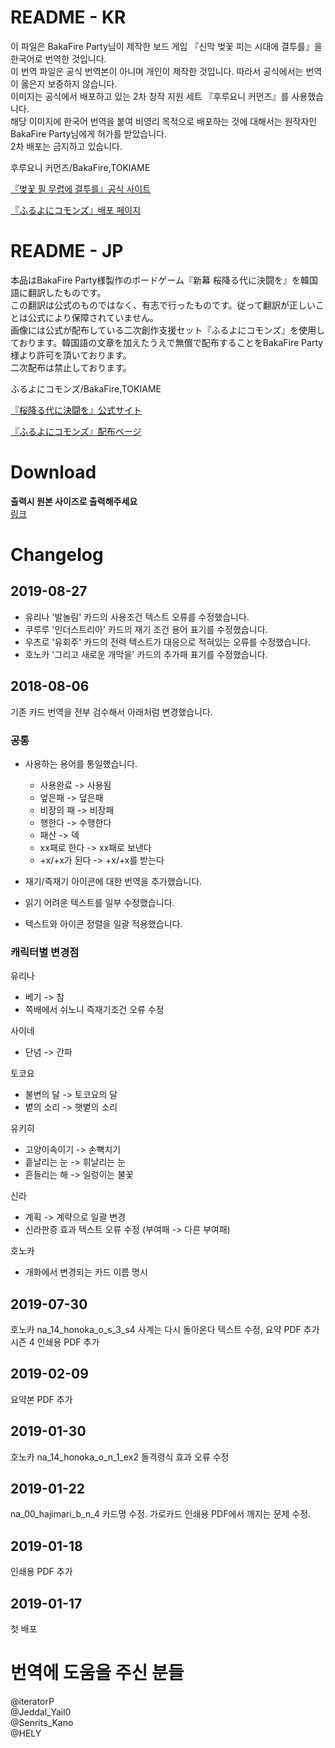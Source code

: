 # README - KR
이 파일은 BakaFire Party님이 제작한 보드 게임 『신막 벚꽃 피는 시대에 결투를』을 한국어로 번역한 것입니다.  
이 번역 파일은 공식 번역본이 아니며 개인이 제작한 것입니다. 따라서 공식에서는 번역이 옳은지 보증하지 않습니다.  
이미지는 공식에서 배포하고 있는 2차 창작 지원 세트 『후루요니 커먼즈』를 사용했습니다.   
해당 이미지에 한국어 번역을 붙여 비영리 목적으로 배포하는 것에 대해서는 원작자인 BakaFire Party님에게 허가를 받았습니다.  
2차 배포는 금지하고 있습니다.  

후루요니 커먼즈/BakaFire,TOKIAME

[『벚꽃 필 무렵에 결투를』공식 사이트](https://main-bakafire.ssl-lolipop.jp//furuyoni/)  

[『ふるよにコモンズ』배포 페이지](https://main-bakafire.ssl-lolipop.jp//furuyoni/na/rule.html)  



# README - JP
本品はBakaFire Party様製作のボードゲーム『新幕 桜降る代に決闘を』を韓国語に翻訳したものです。  
この翻訳は公式のものではなく、有志で行ったものです。従って翻訳が正しいことは公式により保障されていません。  
画像には公式が配布している二次創作支援セット『ふるよにコモンズ』を使用しております。韓国語の文章を加えたうえで無償で配布することをBakaFire Party様より許可を頂いております。  
二次配布は禁止しております。  

ふるよにコモンズ/BakaFire,TOKIAME  

[『桜降る代に決闘を』公式サイト](https://main-bakafire.ssl-lolipop.jp//furuyoni/)


[『ふるよにコモンズ』配布ページ](https://main-bakafire.ssl-lolipop.jp//furuyoni/na/rule.html)  

# Download
**출력시 원본 사이즈로 출력해주세요**  
[링크](https://drive.google.com/open?id=1xW0_OPHkJOrLwnLMj4rQHRWvkHh5FA1r)  

# Changelog
## 2019-08-27
- 유리나 '발놀림' 카드의 사용조건 텍스트 오류를 수정했습니다.
- 쿠루루 '인더스트리아' 카드의 재기 조건 용어 표기를 수정했습니다.
- 우츠로 '유회주' 카드의 전력 텍스트가 대응으로 적혀있는 오류를 수정했습니다.
- 호노카 '그리고 새로운 개막을' 카드의 추가패 표기를 수정했습니다.

## 2018-08-06

기존 카드 번역을 전부 검수해서 아래처럼 변경했습니다.

### 공통
- 사용하는 용어를 통일했습니다.
  - 사용완료 -> 사용됨  
  - 엎은패 -> 덮은패
  - 비장의 패 -> 비장패  
  - 행한다 -> 수행한다  
  - 패산 -> 덱  
  - xx패로 한다 -> xx패로 보낸다  
  - +x/+x가 된다 -> +x/+x를 받는다  

- 재기/즉재기 아이콘에 대한 번역을 추가했습니다.
- 읽기 어려운 텍스트를 일부 수정했습니다.
- 텍스트와 아이콘 정렬을 일괄 적용했습니다.

### 캐릭터별 변경점

유리나
- 베기 ->  참
- 쪽배에서 쉬노니 즉재기조건 오류 수정

사이네
- 단념 -> 간파

토코요
- 불변의 달 -> 토코요의 달
- 볕의 소리 -> 햇볕의 소리

유키히
- 고양이속이기 -> 손뼉치기
- 흩날리는 눈 -> 휘날리는 눈
- 흔들리는 해 -> 일렁이는 불꽃

신라
- 계획 -> 계략으로 일괄 변경
- 신라판증 효과 텍스트 오류 수정 (부여패 -> 다른 부여패)

호노카
- 개화에서 변경되는 카드 이름 명시


## 2019-07-30 
호노카 na_14_honoka_o_s_3_s4 사계는 다시 돌아온다 텍스트 수정, 요약 PDF 추가  
시즌 4 인쇄용 PDF 추가
## 2019-02-09
요약본 PDF 추가
## 2019-01-30
호노카 na_14_honoka_o_n_1_ex2 돌격령식 효과 오류 수정  
## 2019-01-22
na_00_hajimari_b_n_4 카드명 수정. 가로카드 인쇄용 PDF에서 깨지는 문제 수정.
## 2019-01-18
인쇄용 PDF 추가
## 2019-01-17
첫 배포


# 번역에 도움을 주신 분들
@iteratorP  
@Jeddal_Yail0  
@Senrits_Kano  
@HELY  
